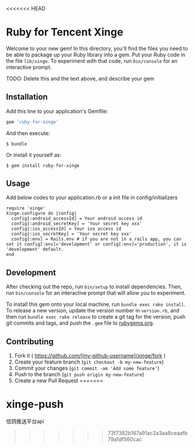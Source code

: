 <<<<<<< HEAD
# Ruby for Tencent Xinge

Welcome to your new gem! In this directory, you'll find the files you need to be able to package up your Ruby library into a gem. Put your Ruby code in the file `lib/xinge`. To experiment with that code, run `bin/console` for an interactive prompt.

TODO: Delete this and the text above, and describe your gem

## Installation

Add this line to your application's Gemfile:

```ruby
gem 'ruby-for-xinge'
```

And then execute:

    $ bundle

Or install it yourself as:

    $ gem install ruby-for-xinge

## Usage

Add below codes to your application.rb or a init file in config/initializers

    require 'xinge'   
    Xinge.configure do |config|    
      config[:android_accessId] = Your android access id    
      config[:android_secretKey] = 'Your secret key xxx'     
      config[:ios_accessId] = Your ios access id    
      config[:ios_secretKey] = 'Your secret key xxx'   
      config[:env] = Rails.env # if you are not in a rails app, you can set it config[:env]='development' or config[:env]='production', it is 'development' default.
    end   


## Development

After checking out the repo, run `bin/setup` to install dependencies. Then, run `bin/console` for an interactive prompt that will allow you to experiment.

To install this gem onto your local machine, run `bundle exec rake install`. To release a new version, update the version number in `version.rb`, and then run `bundle exec rake release` to create a git tag for the version, push git commits and tags, and push the `.gem` file to [rubygems.org](https://rubygems.org).

## Contributing

1. Fork it ( https://github.com/[my-github-username]/xinge/fork )
2. Create your feature branch (`git checkout -b my-new-feature`)
3. Commit your changes (`git commit -am 'Add some feature'`)
4. Push to the branch (`git push origin my-new-feature`)
5. Create a new Pull Request
=======
# xinge-push
信鸽推送平台api
>>>>>>> 73f7382b167a91ac2a3aa8ceaafb79a1df560cac

